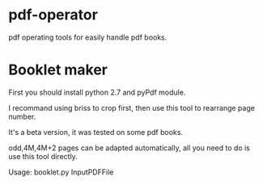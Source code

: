 pdf-operator
============
pdf operating tools for easily handle pdf books.

Booklet maker
============

First you should install python 2.7 and pyPdf module.

I recommand using briss to crop first, then use this tool to rearrange page number.

It's a beta version, it was tested on some pdf books.

odd,4M,4M+2 pages can be adapted automatically, all you need to do is use this tool directly.

Usage: booklet.py InputPDFFile

